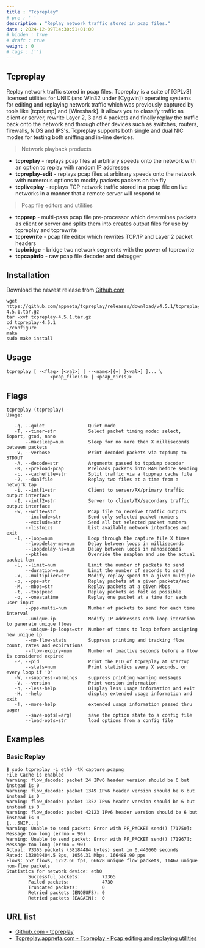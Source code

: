 ```yaml
---
title : "Tcpreplay"
# pre : ' '
description : "Replay network traffic stored in pcap files."
date : 2024-12-09T14:30:51+01:00
# hidden : true
# draft : true
weight : 0
# tags : ['']
---
```


## Tcpreplay

Replay network traffic stored in pcap files. Tcpreplay is a suite of [GPLv3] licensed utilities for UNIX (and Win32 under [Cygwin]) operating systems for editing and replaying network traffic which was previously captured by tools like [tcpdump] and [Wireshark]. It allows you to classify traffic as client or server, rewrite Layer 2, 3 and 4 packets and finally replay the traffic back onto the network and through other devices such as switches, routers, firewalls, NIDS and IPS's. Tcpreplay supports both single and dual NIC modes for testing both sniffing and in-line devices.

> Network playback products

- **tcpreplay** - replays pcap files at arbitrary speeds onto the network with an option to replay with random IP addresses
- **tcpreplay-edit** - replays pcap files at arbitrary speeds onto the network with numerous options to modify packets packets on the fly
- **tcpliveplay** - replays TCP network traffic stored in a pcap file on live networks in a manner that a remote server will respond to

> Pcap file editors and utilities

- **tcpprep** - multi-pass pcap file pre-processor which determines packets as client or server and splits them into creates output files for use by tcpreplay and tcprewrite
- **tcprewrite** - pcap file editor which rewrites TCP/IP and Layer 2 packet headers
- **tcpbridge** - bridge two network segments with the power of tcprewrite
- **tcpcapinfo** - raw pcap file decoder and debugger

## Installation

Download the newest release from [Github.com](https://github.com/appneta/tcpreplay/releases)

```plain
wget https://github.com/appneta/tcpreplay/releases/download/v4.5.1/tcpreplay-4.5.1.tar.gz
tar -xvf tcpreplay-4.5.1.tar.gz
cd tcpreplay-4.5.1
./configure
make
sudo make install
```

## Usage

```plain
tcpreplay [ -<flag> [<val>] | --<name>[{=| }<val>] ]... \
                <pcap_file(s)> | <pcap_dir(s)>
```

## Flags

```plain
tcpreplay (tcpreplay) - 
Usage:  

   -q, --quiet                Quiet mode
   -T, --timer=str            Select packet timing mode: select, ioport, gtod, nano
       --maxsleep=num         Sleep for no more then X milliseconds between packets
   -v, --verbose              Print decoded packets via tcpdump to STDOUT
   -A, --decode=str           Arguments passed to tcpdump decoder
   -K, --preload-pcap         Preloads packets into RAM before sending
   -c, --cachefile=str        Split traffic via a tcpprep cache file
   -2, --dualfile             Replay two files at a time from a network tap
   -i, --intf1=str            Client to server/RX/primary traffic output interface
   -I, --intf2=str            Server to client/TX/secondary traffic output interface
   -w, --write=str            Pcap file to receive traffic outputs
       --include=str          Send only selected packet numbers
       --exclude=str          Send all but selected packet numbers
       --listnics             List available network interfaces and exit
   -l, --loop=num             Loop through the capture file X times
       --loopdelay-ms=num     Delay between loops in milliseconds
       --loopdelay-ns=num     Delay between loops in nanoseconds
       --pktlen               Override the snaplen and use the actual packet len
   -L, --limit=num            Limit the number of packets to send
       --duration=num         Limit the number of seconds to send
   -x, --multiplier=str       Modify replay speed to a given multiple
   -p, --pps=str              Replay packets at a given packets/sec
   -M, --mbps=str             Replay packets at a given Mbps
   -t, --topspeed             Replay packets as fast as possible
   -o, --oneatatime           Replay one packet at a time for each user input
       --pps-multi=num        Number of packets to send for each time interval
       --unique-ip            Modify IP addresses each loop iteration to generate unique flows
       --unique-ip-loops=str  Number of times to loop before assigning new unique ip
       --no-flow-stats        Suppress printing and tracking flow count, rates and expirations
       --flow-expiry=num      Number of inactive seconds before a flow is considered expired
   -P, --pid                  Print the PID of tcpreplay at startup
       --stats=num            Print statistics every X seconds, or every loop if '0'
   -W, --suppress-warnings    suppress printing warning messages
   -V, --version              Print version information
   -h, --less-help            Display less usage information and exit
   -H, --help                 display extended usage information and exit
   -!, --more-help            extended usage information passed thru pager
       --save-opts[=arg]      save the option state to a config file
       --load-opts=str        load options from a config file
```

## Examples

### Basic Replay

```plain
$ sudo tcpreplay -i eth0 -tK capture.pcapng
File Cache is enabled
Warning: flow_decode: packet 24 IPv6 header version should be 6 but instead is 0
Warning: flow_decode: packet 1349 IPv6 header version should be 6 but instead is 0
Warning: flow_decode: packet 1352 IPv6 header version should be 6 but instead is 0
Warning: flow_decode: packet 42123 IPv6 header version should be 6 but instead is 0
[...SNIP...]
Warning: Unable to send packet: Error with PF_PACKET send() [71750]: Message too long (errno = 90)
Warning: Unable to send packet: Error with PF_PACKET send() [71967]: Message too long (errno = 90)
Actual: 73365 packets (58184484 bytes) sent in 0.440660 seconds
Rated: 132039404.5 Bps, 1056.31 Mbps, 166488.90 pps
Flows: 552 flows, 1252.66 fps, 66628 unique flow packets, 11467 unique non-flow packets
Statistics for network device: eth0
        Successful packets:        73365
        Failed packets:            4730
        Truncated packets:         0
        Retried packets (ENOBUFS): 0
        Retried packets (EAGAIN):  0
```

## URL list

- [Github.com - tcpreplay](https://github.com/appneta/tcpreplay)
- [Tcpreplay.appneta.com - Tcpreplay - Pcap editing and replaying utilities](https://tcpreplay.appneta.com/)
